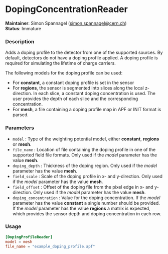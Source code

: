 # DopingConcentrationReader
**Maintainer**: Simon Spannagel (simon.spannagel@cern.ch)  
**Status**: Immature

### Description
Adds a doping profile to the detector from one of the supported sources. By default, detectors do not have a doping profile applied.
A doping profile is required for simulating the lifetime of charge carriers. 

The following models for the doping profile can be used:

* For **constant**, a constant doping profile is set in the sensor
* For **regions**, the sensor is segmented into slices along the local z-direction. In each slice, a constant doping concentration is used. The user provides the depth of each slice and the corresponding concentration.
* For **mesh**, a file containing a doping profile map in APF or INIT format is parsed. 

### Parameters
* `model` : Type of the weighting potential model, either **constant**, **regions**  or **mesh**.
* `file_name` : Location of file containing the doping profile in one of the supported field file formats. 
Only used if the *model* parameter has the value **mesh**.
* `doping_depth` : Thickness of the doping region.
Only used if the *model* parameter has the value **mesh**.
* `field_scale` :  Scale of the doping profile in x- and y-direction. 
Only used if the *model* parameter has the value **mesh**.
* `field_offset` : Offset of the doping file from the pixel edge in x- and y-direction. 
Only used if the *model* parameter has the value **mesh**.
* `doping_concentration` : Value for the doping concentration. If the *model* parameter has the value **constant** a single number should be provided. If the *model* parameter has the value **regions** a matrix is expected, which provides the sensor depth and doping concentration in each row.

### Usage
```toml
[DopingProfileReader]
model = mesh
file_name = "example_doping_profile.apf"
```
